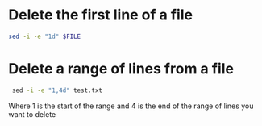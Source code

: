 # Delete the first line of a file 
```bash
sed -i -e "1d" $FILE 
```

# Delete a range of lines from a file 
```bash
 sed -i -e "1,4d" test.txt
```
Where 1 is the start of the range and 4 is the end of the range of lines you want to delete
